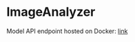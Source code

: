 # ImageAnalyzer
Model API endpoint hosted on Docker: [link](https://hub.docker.com/repository/docker/lianglin0516/image-analyzer)
